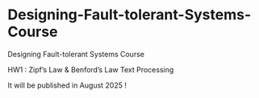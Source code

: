 # Designing-Fault-tolerant-Systems-Course
Designing Fault-tolerant Systems Course

HW1 : Zipf’s Law & Benford’s Law Text Processing

It will be published in August 2025 !
